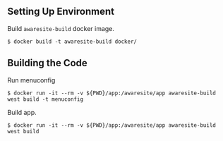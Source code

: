 Setting Up Environment
----------------------

Build `awaresite-build` docker image.

    $ docker build -t awaresite-build docker/


Building the Code
-----------------

Run menuconfig

    $ docker run -it --rm -v ${PWD}/app:/awaresite/app awaresite-build west build -t menuconfig

Build app.

    $ docker run -it --rm -v ${PWD}/app:/awaresite/app awaresite-build west build
